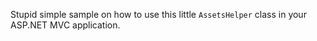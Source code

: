 Stupid simple sample on how to use this little `AssetsHelper` class in your ASP.NET MVC application.